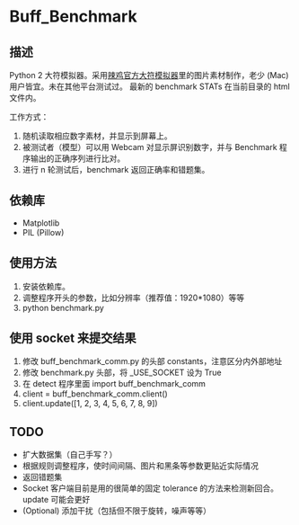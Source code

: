 # Buff_Benchmark

## 描述
Python 2 大符模拟器。采用[辣鸡官方大符模拟器](http://bbs.robomasters.com/thread-4523-1-1.html)里的图片素材制作，老少 (Mac) 用户皆宜。未在其他平台测试过。
最新的 benchmark STATs 在当前目录的 html 文件内。

工作方式：
1. 随机读取相应数字素材，并显示到屏幕上。
2. 被测试者（模型）可以用 Webcam 对显示屏识别数字，并与 Benchmark 程序输出的正确序列进行比对。
3. 进行 n 轮测试后，benchmark 返回正确率和错题集。

## 依赖库
- Matplotlib
- PIL (Pillow)

## 使用方法
1. 安装依赖库。
2. 调整程序开头的参数，比如分辨率（推荐值：1920*1080）等等
3. python benchmark.py

## 使用 socket 来提交结果
1. 修改 buff_benchmark_comm.py 的头部 constants，注意区分内外部地址
2. 修改 benchmark.py 头部，将 \_USE\_SOCKET 设为 True
3. 在 detect 程序里面 import buff_benchmark_comm
4. client = buff_benchmark_comm.client()
5. client.update([1, 2, 3, 4, 5, 6, 7, 8, 9])

## TODO
- 扩大数据集（自己手写？）
- 根据规则调整程序，使时间间隔、图片和黑条等参数更贴近实际情况
- 返回错题集
- Socket 客户端目前是用的很简单的固定 tolerance 的方法来检测新回合。update 可能会更好
- (Optional) 添加干扰（包括但不限于旋转，噪声等等）
